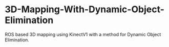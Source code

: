 # 3D-Mapping-With-Dynamic-Object-Elimination
ROS based 3D mapping using KinectV1 with a method for Dynamic Object Elimination.

